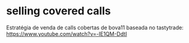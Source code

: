 # selling covered calls
Estratégia de venda de calls cobertas de bova11 baseada no tastytrade:
https://www.youtube.com/watch?v=-IE1QM-DdtI
